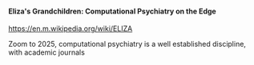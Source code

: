 #### Eliza's Grandchildren: Computational Psychiatry on the Edge

https://en.m.wikipedia.org/wiki/ELIZA

Zoom to 2025, computational psychiatry is a well established discipline, with academic journals 

